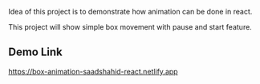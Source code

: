 Idea of this project is to demonstrate how animation can be done in react. 

This project will show simple box movement with pause and start feature.

Demo Link
----------
https://box-animation-saadshahid-react.netlify.app


